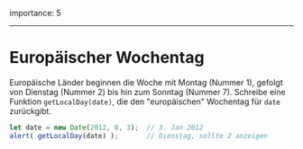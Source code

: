 importance: 5

---

# Europäischer Wochentag

Europäische Länder beginnen die Woche mit Montag (Nummer 1), gefolgt von Dienstag (Nummer 2) bis hin zum Sonntag (Nummer 7). Schreibe eine Funktion `getLocalDay(date)`, die den "europäischen" Wochentag für `date` zurückgibt.

```js no-beautify
let date = new Date(2012, 0, 3);  // 3. Jan 2012
alert( getLocalDay(date) );       // Dienstag, sollte 2 anzeigen
```
